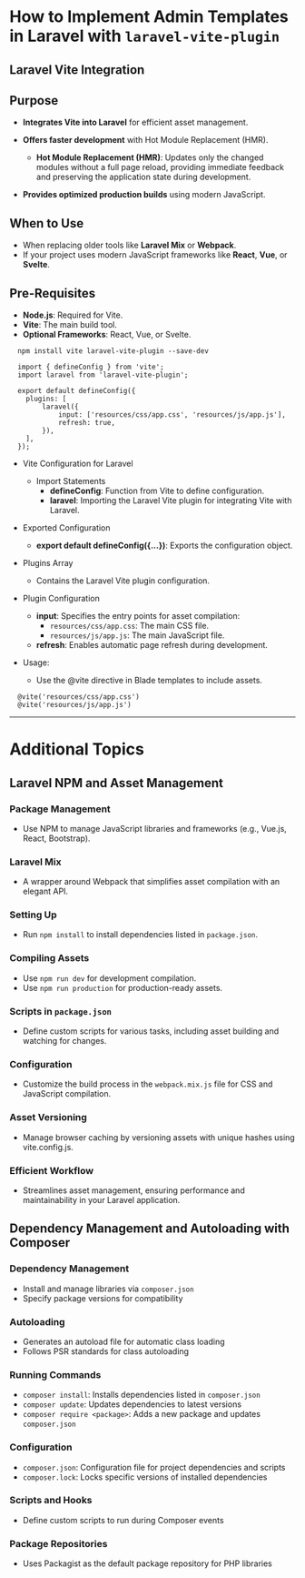 # How to Implement Admin Templates in Laravel with `laravel-vite-plugin`

## Laravel Vite Integration

## Purpose
- **Integrates Vite into Laravel** for efficient asset management.
- **Offers faster development** with Hot Module Replacement (HMR).
  - **Hot Module Replacement (HMR)**: Updates only the changed modules without a full page reload, providing immediate feedback and preserving the application state during development.
  
- **Provides optimized production builds** using modern JavaScript.

## When to Use
- When replacing older tools like **Laravel Mix** or **Webpack**.
- If your project uses modern JavaScript frameworks like **React**, **Vue**, or **Svelte**.

## Pre-Requisites
- **Node.js**: Required for Vite.
- **Vite**: The main build tool.
- **Optional Frameworks**: React, Vue, or Svelte.

```
  npm install vite laravel-vite-plugin --save-dev
```

```
  import { defineConfig } from 'vite';
  import laravel from 'laravel-vite-plugin';

  export default defineConfig({
    plugins: [
        laravel({
            input: ['resources/css/app.css', 'resources/js/app.js'],
            refresh: true,
        }),
    ],
  });
```

- Vite Configuration for Laravel
  - Import Statements
    - **defineConfig**: Function from Vite to define configuration.
    -  **laravel**: Importing the Laravel Vite plugin for integrating Vite with Laravel.

- Exported Configuration
  - **export default defineConfig({...})**: Exports the configuration object.

- Plugins Array
  - Contains the Laravel Vite plugin configuration.

- Plugin Configuration

  - **input**: Specifies the entry points for asset compilation:
    - `resources/css/app.css`: The main CSS file.
    - `resources/js/app.js`: The main JavaScript file.
  - **refresh**: Enables automatic page refresh during development.

- Usage:
  - Use the @vite directive in Blade templates to include assets.
```
  @vite('resources/css/app.css')
  @vite('resources/js/app.js')
```

---


# Additional Topics

## Laravel NPM and Asset Management

  ### Package Management
  - Use NPM to manage JavaScript libraries and frameworks (e.g., Vue.js, React, Bootstrap).

  ### Laravel Mix
  - A wrapper around Webpack that simplifies asset compilation with an elegant API.

  ### Setting Up
  - Run `npm install` to install dependencies listed in `package.json`.

  ### Compiling Assets
  - Use `npm run dev` for development compilation.
  - Use `npm run production` for production-ready assets.

  ### Scripts in `package.json`
  - Define custom scripts for various tasks, including asset building and watching for changes.

  ### Configuration
  - Customize the build process in the `webpack.mix.js` file for CSS and JavaScript compilation.

  ### Asset Versioning
  - Manage browser caching by versioning assets with unique hashes using vite.config.js.

  ### Efficient Workflow
  - Streamlines asset management, ensuring performance and maintainability in your Laravel application.




## Dependency Management and Autoloading with Composer

  ### Dependency Management
  - Install and manage libraries via `composer.json`
  - Specify package versions for compatibility

  ### Autoloading
  - Generates an autoload file for automatic class loading
  - Follows PSR standards for class autoloading

  ### Running Commands
  - `composer install`: Installs dependencies listed in `composer.json`
  - `composer update`: Updates dependencies to latest versions
  - `composer require <package>`: Adds a new package and updates `composer.json`

  ### Configuration
  - `composer.json`: Configuration file for project dependencies and scripts
  - `composer.lock`: Locks specific versions of installed dependencies

  ### Scripts and Hooks
  - Define custom scripts to run during Composer events

  ### Package Repositories
  - Uses Packagist as the default package repository for PHP libraries
